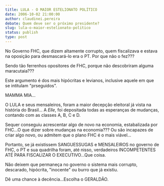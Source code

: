 ```yaml
---
title: LULA - O MAIOR ESTELIONATO POLÍTICO
date: 2006-10-02 21:00:00
author: claudinei.pereira
debate: Quem deve ser o próximo presidente?
slug: lula-o-maior-estelionato-politico
status: publish 
type: post
---
```


No Governo FHC, que dizem altamente corrupto, quem fiscalizava e estava na oposição para desmascará-lo era o PT. Por que não o fez???


Sendo tão ferrenhos opositores de FHC, porque não descobriram alguma maracutaia???


Este argumento é dos mais hipócritas e levianos, inclusive aquele em que se intitulam "prseguidos".


MAMMA MIA...


O LULA e seus mensaleiros, foram a maior decepção eleitoral já vista na história do Brasil... A *Elle*, foi depositada todas as esperanças de mudanças, contando com as classes A, B, C e D.


Sequer conseguiu acrescentar algo de novo na economia, estabalizada por FHC...O que dizer sobre mudanças na economia??? Ou são incapazes de criar algo novo, ou admitem que o plano FHC é o mais viável...


Portanto, se já existissem SANGUESSUGAS e MENSALEIROS no governo de FHC, o PT e sua quadrilha foram, até nisso, verdadeiros INCOMPETENTES ATÉ PARA FISCALIZAR O EXECUTIVO...Que coisa.


Não deixem que permaneça no governo o sistema mais corrupto, descarado, hipócrita, "inocente" ou burro que já existiu.


Dê uma chance à decência...Escolha o GERALDÃO.


